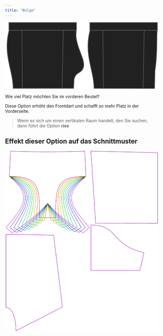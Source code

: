 ```yaml
---
title: "Bulge"
---
```


![Die Wulge-Option auf Bruce](./bulge.svg)

Wie viel Platz möchten Sie im vorderen Beutel?

Diese Option erhöht den Frontdart und schafft so mehr Platz in der Vorderseite.

> Wenn es sich um einen vertikalen Raum handelt, den Sie suchen, dann führt die Option **rise**

## Effekt dieser Option auf das Schnittmuster

![Dieses Bild zeigt den Effekt dieser Option, indem es mehrere Varianten überlagert, die einen anderen Wert für diese Option haben](bruce_bulge_sample.svg "Effekt dieser Option auf das Schnittmuster")
